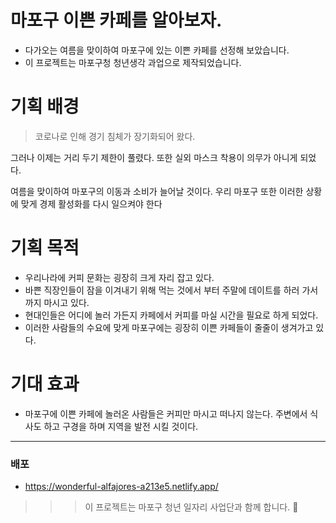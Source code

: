 # 마포구 이쁜 카페를 알아보자.

- 다가오는 여름을 맞이하여 마포구에 있는 이쁜 카페를 선정해 보았습니다.
- 이 프로젝트는 마포구청 청년생각 과업으로 제작되었습니다.

# 기획 배경

> 코로나로 인해 경기 침체가 장기화되어 왔다.

그러나 이제는 거리 두기 제한이 풀렸다. 또한 실외 마스크 착용이 의무가 아니게 되었다.

여름을 맞이하여 마포구의 이동과 소비가 늘어날 것이다. 우리 마포구 또한 이러한 상황에 맞게 경제 활성화를 다시 일으켜야 한다

# 기획 목적

- 우리나라에 커피 문화는 굉장히 크게 자리 잡고 있다.
- 바쁜 직장인들이 잠을 이겨내기 위해 먹는 것에서 부터 주말에 데이트를 하러 가서 까지 마시고 있다.
- 현대인들은 어디에 놀러 가든지 카페에서 커피를 마실 시간을 필요로 하게 되었다.
- 이러한 사람들의 수요에 맞게 마포구에는 굉장히 이쁜 카페들이 줄줄이 생겨가고 있다.

# 기대 효과

- 마포구에 이쁜 카페에 놀러온 사람들은 커피만 마시고 떠나지 않는다. 주변에서 식사도 하고 구경을 하며 지역을 발전 시킬 것이다.

---

### 배포

- https://wonderful-alfajores-a213e5.netlify.app/

> > > 이 프로젝트는 마포구 청년 일자리 사업단과 함께 합니다. 📮
